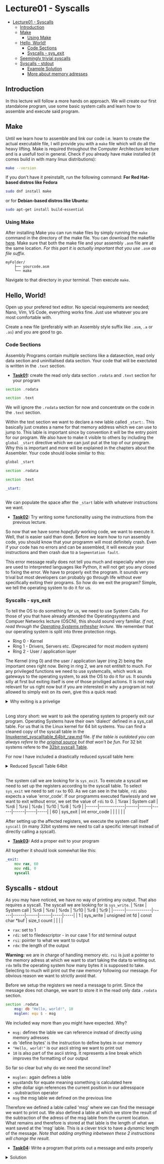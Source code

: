# Lecture01 - Syscalls
- [Lecture01 - Syscalls](#lecture01---syscalls)
  - [Introduction](#introduction)
  - [Make](#make)
    - [Using Make](#using-make)
  - [Hello, World!](#hello-world)
    - [Code Sections](#code-sections)
    - [Syscalls - sys\_exit](#syscalls---sys_exit)
  - [Seemingly trivial syscalls](#seemingly-trivial-syscalls)
  - [Syscalls - stdout](#syscalls---stdout)
    - [Example Solution](#example-solution)
    - [More about memory adresses](#more-about-memory-adresses)
## Introduction
In this lecture will follow a more hands on approach. We will create our first standalone program, use some basic system calls and learn how to assemble and execute said program.
## Make
Until we learn how to assemble and link our code i.e. learn to create the actual executable file, I will provide you with a `make` file which will do all the heavy lifting. Make is required throughout the Computer Architecture lecture and is a usefull tool in general. Check if you already have make installed (it comes build in with many linux distributions):
```bash
make --version
``` 
If you don't have it preinstallt, run the following command: **For Red Hat-based distros like Fedora**
```bash
sudo dnf install make
```
or for **Debian-based distros like Ubuntu:**
```bash
sudo apt-get install build-essential
```
### Using Make
After installing Make you can run make files by simply running the `make` command in the directory of the make file. You can download the makefile [here](). Make sure that both the make file and your assembly `.asm` file are at the same location. *For this part it is actually important that you use `.asm` as file suffix.*

```
myFolder/
    ├── yourcode.asm
    └── make
```
Navigate to that directory in your terminal. Then execute `make`.

## Hello, World!
Open up your prefered text editor. No special requirements are needed; Nano, Vim, VS Code, everything works fine. Just use whatever you are most comfortable with.

Create a new file (preferably with an Assembly style suffix like `.asm`, `.a` or `.as`) and you are good to go. 
### Code Sections
Assembly Programs contain multiple sections like a datasection, read only data section and uninitialised data section. Your code that will be exectuted is written in the `.text` section. <br>
 - [**Task01**]()**:** create the read only data section `.rodata` and `.text` section for your program
```asm
section .rodata

section .text
 ```
We will ignore the `.rodata` section for now and concentrate on the code in the `.text` section.

Within the text section we want to declare a new lable called `_start:`. This basically just creates a name for that memory address which we can use to jump to. This lable is important since by convention it will be the entry point for our program. We also have to make it visible to others by including the `global _start` directive which we can just put at the top of our program. Why this is important and more will be explained in the chapters about the Assembler. Your code should looke similar to this:
```asm
global _start

section .rodata

section .text

_start:
    
 ```
We can populate the space after the `_start` lable with whatever instructions we want.
 - [**Task02**]()**:** Try writing some functionality using the instructions from the previous lecture.

So now that we have some *hopefully* working code, we want to execute it. Well, that is easier said than done. Before we learn how to run assembly code, you should know that your programm will most definitely crash. Even if your code has no errors and can be assembled, it will execute your instructions and then crash due to a `Segmentation fault`.

This error message really does not tell you much and especially when you are used to interpreted languages like Python, it will not get you any closed to fixing the error. We have to properly exit the program. It sounds very trival but most developers can probably go through life without ever specifically exiting their programs. So how do we exit the program? Simple, we tell the operating system to do it for us. 

### Syscalls - sys_exit 
To tell the OS to do something for us, we need to use System Calls. For those of you that have already attended the Operatingsystems and Compuer Networks lecture (OSCN), this should sound very familiar. *If not, read through the [Operating Systems refresher]() lecture.* We remember that our operating system is split into three protection rings. 
- Ring 0 - Kernel
- Ring 1 - Drivers, Servers etc. (Deprecated for most modern system)
- Ring 2 - User / application layer

The Kernel (ring 0) and the user / application layer (ring 2) being the important ones right now. Being in ring 2, we are not entitelt to much. For any privileged functions we need to use systemcalls, which work as gateways to the operating system, to ask the OS to do it for us. It sounds silly at first but exiting itself is one of those priviliged actions. It is not realy relevant for us right now but if you are interested in why a program ist not allowed to simply exit on its own, give this a quick read:
<details>
  <summary>Why exiting is a privelige</summary>
  
  ## Seemingly trivial syscalls

  Prosess privileges and system security are are overwhelmingly complex topics which go far beyond this lecture. Therefore I will keep these explainations rather short.
  - Security
    - Controlled Access: Allowing a process to terminate it self at will can potentially bypass critical security checks.
    - Malicous behavior: Arbitrarily terminating themselves could allows prozesses to disrupt system operations or hide its potentially malicous behavior
  - Resource Management
    - The operating system is responsible for cleaning up the ressources associated with the process which, when done improperly can prevent ressources from being released, affecting the system performance
    - Exiting without the operating system can lead to inconsistencies in ressource alloation. The operating system tries to ensure a consistent state at all times
  - System Stability
  - Diagnosis
  - Error Handling
  
  And much more are the reasons for why a process in the application layer is not allowed to exit itself. If we were to be on a Kernel level however, we could execute the necessary operations for exiting the program without the operating system interfering. Though that also means that we do not get any help regarding the cleanup, ressource management and espically with the security precautions. That is a good example for why kernel level processes are so dangerous. Even minor mistakes in exiting your program can interupt the entire system functionability leading to our beloved blue screen of death.
</details> 
<br>

Long story short: we want to ask the operating system to properly exit our program. Operating Systems have their own 'dialect' defined in a sys_call table. For us that is the Linux kernel for 64 bit systems. You can find a cleaned copy of the syscall table in the [linuxkernel_syscalltable_64bit_raw.md](https://github.com/PuEnjoy/Learn-Assembly-FU/blob/main/linuxkernel_syscalltable_64bit_raw.md) file. *If the table is outdated you can always refere to the [original source](https://github.com/torvalds/linux/blob/master/arch/x86/entry/syscalls/syscall_64.tbl) but that won't be fun.*
For 32 bit systems refere to the [32bit syscall Table](https://syscalls32.paolostivanin.com/).

For now I have included a drastically reduced syscall table here:

<details>
<summary>Reduced Syscall Table 64bit</summary>
<table>
  <tr>
    <th>%rax</th>
    <th>System call</th>
    <th>%rdi</th>
    <th>%rsi</th>
    <th>%rdx</th>
    <th>%r10</th>
    <th>%r8</th>
    <th>%r9</th>
  </tr>
  <tr>
    <td>0</td>
    <td>sys_read</td>
    <td>unsigned int fd</td>
    <td>char *buf</td>
    <td>size_t count</td>
    <td></td>
    <td></td>
    <td></td>
  </tr>
  <tr>
    <td>1</td>
    <td>sys_write</td>
    <td>unsigned int fd</td>
    <td>const char *buf</td>
    <td>size_t count</td>
    <td></td>
    <td></td>
    <td></td>
  </tr>
  <tr>
    <td>2</td>
    <td>sys_open</td>
    <td>const char *filename</td>
    <td>int flags</td>
    <td>int mode</td>
    <td></td>
    <td></td>
    <td></td>
  </tr>
  <tr>
    <td>3</td>
    <td>sys_close</td>
    <td>unsigned int fd</td>
    <td></td>
    <td></td>
    <td></td>
    <td></td>
    <td></td>
  </tr>
  <tr>
    <td>4</td>
    <td>sys_stat</td>
    <td>const char *filename</td>
    <td>struct stat *statbuf</td>
    <td></td>
    <td></td>
    <td></td>
    <td></td>
  </tr>
  <tr>
    <td>23</td>
    <td>sys_select</td>
    <td>int n</td>
    <td>fd_set *inp</td>
    <td>fd_set *outp</td>
    <td>fd_set *exp</td>
    <td>struct timeval *tvp</td>
    <td></td>
  </tr>
  <tr>
    <td>57</td>
    <td>sys_fork</td>
    <td></td>
    <td></td>
    <td></td>
    <td></td>
    <td></td>
    <td></td>
  </tr>
  <tr>
    <td>58</td>
    <td>sys_vfork</td>
    <td></td>
    <td></td>
    <td></td>
    <td></td>
    <td></td>
    <td></td>
  </tr>
  <tr>
    <td>59</td>
    <td>sys_execve</td>
    <td>const char *filename</td>
    <td>const char *const argv[]</td>
    <td>const char *const envp[]</td>
    <td></td>
    <td></td>
    <td></td>
  </tr>
  <tr>
    <td>60</td>
    <td>sys_exit</td>
    <td>int error_code</td>
    <td></td>
    <td></td>
    <td></td>
    <td></td>
    <td></td>
  </tr>
  <tr>
    <td>61</td>
    <td>sys_wait4</td>
    <td>pid_t upid</td>
    <td>int *stat_addr</td>
    <td>int options</td>
    <td>struct rusage *ru</td>
    <td></td>
    <td></td>
  </tr>
  <tr>
    <td>62</td>
    <td>sys_kill</td>
    <td>pid_t pid</td>
    <td>int sig</td>
    <td></td>
    <td></td>
    <td></td>
    <td></td>
  </tr>
</table>

</details>
<br>

The system call we are looking for is `sys_exit`. To execute a syscall we need to set up the registers according to the syscall table. To select `sys_exit` we need to set `rax` to 60. As we can see in the table, `rdi` also expects a value 'error_code'. If our programms executed flawlessly and we want to exit without error, we set the value of `rdi` to 0.
| %rax | System call | %rdi | %rsi | %rdx | %r10 | %r8 | %r9 |
|------|-------------|------|------|------|------|-----|-----|
| 60   | sys_exit    | int error_code | | | | | |

After setting up the affected registers, we execute the system call itself `syscall` (in many 32bit systems we need to call a specific interupt instead of directly calling a syscall).

- [**Task03**]()**:** Add a proper exit to your program

All together it should look somewhat like this:
```asm
_exit:
    mov rax, 60
    mov rdi, 0
    syscall
```
## Syscalls - stdout
As you may have noticed, we have no way of printing any output. That also requires a syscall. The syscall we are looking for is `sys_write`.
| %rax | System call | %rdi | %rsi | %rdx | %r10 | %r8 | %r9 |
|------|-------------|------|------|------|------|-----|-----|
| 1    | sys_write   | unsigned int fd | const char *buf | size_t count | | | |

- `rax`: set to 1
- `rdi`: set to filedescriptor - in our case 1 for std terminal output
- `rsi`: pointer to what we want to output
- `rdx`: the length of the output

**Warning:** we are in charge of handling memory etc. `rsi` is just a pointer to the memory adress at which we want to start taking the data to writing out. `rdx` tells the operating system how many bytes it is supposed to take. Selecting to much will print out the raw memory following our message. For obvious reason we want to strictly avoid that.

Before we setup the registers we need a message to print. Since the message does not change, we want to store it in the read only data `.rodata` section.

```asm
section .rodata
    msg: db "Hello, world!", 10
    msglen: equ $ - msg
```
We included way more than you might have expected. Why?
- `msg:` defines the lable we can reference instead of directly using memory adresses 
- `db` 'define bytes' is the instruction to define bytes in our memory
- `"Hello, world!"` is our ascii string we want to print out
- `10` is also part of the ascii string. It represents a line break which improves the formatting of our output

So far so clear but why do we need the second line?
- `msglen:` again defines a lable
- `equ`stands for equate meaning something is calculated here
- `$`the dollar sign references the current position in our adresspace
- `-`substraction operator
- `msg` the msg lable we defined on the previous line

Therefore we defined a lable called 'msg' where we can find the message we want to print out. We also defined a lable at which we store the result of the subtraction of the adress of the msg lable from the current location. What remains and therefore is stored at that lable is the length of what we want saved at the 'msg' lable. This is a clever trick to have a *dynamic* length of the message. *Note that adding anything inbetween these 2 instructions will change the result.*

- [**Task04**]()**:** Write a program that prints out a message and exits properly

<details>
<summary>Solution</summary>

### Example Solution

<pre><code>
global _start

section .rodata
    msg: db 'Hello, world!', 10
    msglen: equ $ - msg

section .text
    global _start

_start:
    mov rax, 1
    mov rdi, 1
    mov rsi, msg
    mov rdx, msglen
    syscall
    jmp _exit

_exit:
    mov rax, 60
    mov rdi, 0
    syscall
</code></pre>
excuse the bad formatting. I did not want to deal with HTML-codeblocks for that simple example.

As we can see, the `mov` instruction can also load the adress of a lable into a register.

### More about memory adresses
- `[` and `]` are used to indicate that we are giving a memory adress instead of a value directly but want to use the value. `mov al, byte [msg]` would load the first byte at the adress of 'msg' into `al` as a value. 
- `lea` Load Effective Address can also be used when dealing with memory addresses. It allows for more complex instructions like computing memory addresses `lea rax, [msg+8+rdi]` would load the value at the adress of (msg + 8 + value_of_rdi)
</details>


